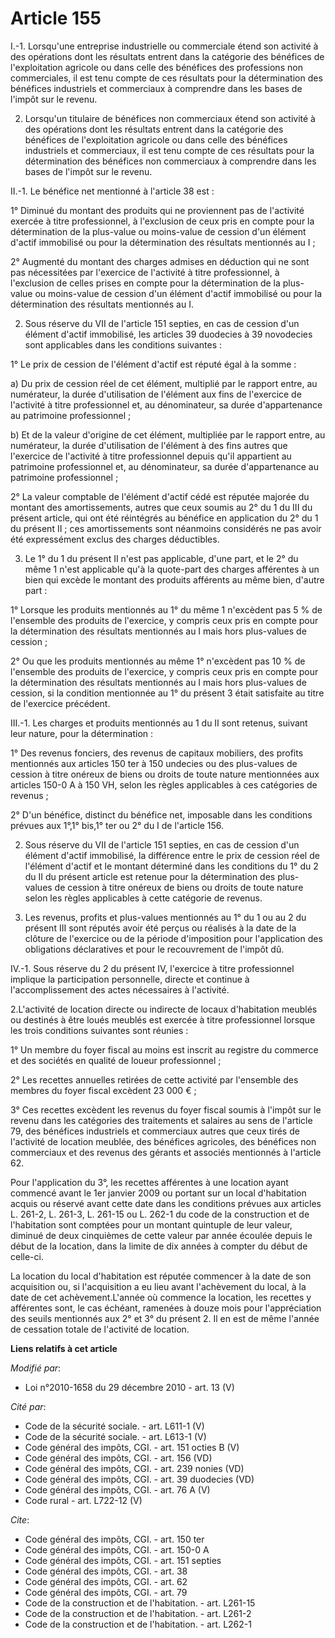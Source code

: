 # Article 155

I.-1. Lorsqu'une entreprise industrielle ou commerciale étend son activité à des opérations dont les résultats entrent dans
la catégorie des bénéfices de l'exploitation agricole ou dans celle des bénéfices des professions non commerciales, il est
tenu compte de ces résultats pour la détermination des bénéfices industriels et commerciaux à comprendre dans les bases de
l'impôt sur le revenu. 

2. Lorsqu'un titulaire de bénéfices non commerciaux étend son activité à des opérations dont les résultats entrent dans la
catégorie des bénéfices de l'exploitation agricole ou dans celle des bénéfices industriels et commerciaux, il est tenu compte
de ces résultats pour la détermination des bénéfices non commerciaux à comprendre dans les bases de l'impôt sur le revenu. 

II.-1. Le bénéfice net mentionné à l'article 38 est : 

1° Diminué du montant des produits qui ne proviennent pas de l'activité exercée à titre professionnel, à l'exclusion de ceux
pris en compte pour la détermination de la plus-value ou moins-value de cession d'un élément d'actif immobilisé ou pour la
détermination des résultats mentionnés au I ; 

2° Augmenté du montant des charges admises en déduction qui ne sont pas nécessitées par l'exercice de l'activité à titre
professionnel, à l'exclusion de celles prises en compte pour la détermination de la plus-value ou moins-value de cession d'un
élément d'actif immobilisé ou pour la détermination des résultats mentionnés au I. 

2. Sous réserve du VII de l'article 151 septies, en cas de cession d'un élément d'actif immobilisé, les articles 39 duodecies
à 39 novodecies sont applicables dans les conditions suivantes : 

1° Le prix de cession de l'élément d'actif est réputé égal à la somme : 

a) Du prix de cession réel de cet élément, multiplié par le rapport entre, au numérateur, la durée d'utilisation de l'élément
aux fins de l'exercice de l'activité à titre professionnel et, au dénominateur, sa durée d'appartenance au patrimoine
professionnel ; 

b) Et de la valeur d'origine de cet élément, multipliée par le rapport entre, au numérateur, la durée d'utilisation de
l'élément à des fins autres que l'exercice de l'activité à titre professionnel depuis qu'il appartient au patrimoine
professionnel et, au dénominateur, sa durée d'appartenance au patrimoine professionnel ; 

2° La valeur comptable de l'élément d'actif cédé est réputée majorée du montant des amortissements, autres que ceux soumis au
2° du 1 du III du présent article, qui ont été réintégrés au bénéfice en application du 2° du 1 du présent II ; ces
amortissements sont néanmoins considérés ne pas avoir été expressément exclus des charges déductibles. 

3. Le 1° du 1 du présent II n'est pas applicable, d'une part, et le 2° du même 1 n'est applicable qu'à la quote-part des
charges afférentes à un bien qui excède le montant des produits afférents au même bien, d'autre part : 

1° Lorsque les produits mentionnés au 1° du même 1 n'excèdent pas 5 % de l'ensemble des produits de l'exercice, y compris
ceux pris en compte pour la détermination des résultats mentionnés au I mais hors plus-values de cession ; 

2° Ou que les produits mentionnés au même 1° n'excèdent pas 10 % de l'ensemble des produits de l'exercice, y compris ceux
pris en compte pour la détermination des résultats mentionnés au I mais hors plus-values de cession, si la condition
mentionnée au 1° du présent 3 était satisfaite au titre de l'exercice précédent. 

III.-1. Les charges et produits mentionnés au 1 du II sont retenus, suivant leur nature, pour la détermination : 

1° Des revenus fonciers, des revenus de capitaux mobiliers, des profits mentionnés aux articles 150 ter à 150 undecies ou des
plus-values de cession à titre onéreux de biens ou droits de toute nature mentionnées aux articles 150-0 A à 150 VH, selon
les règles applicables à ces catégories de revenus ; 

2° D'un bénéfice, distinct du bénéfice net, imposable dans les conditions prévues aux 1°,1° bis,1° ter ou 2° du I de
l'article 156.

2. Sous réserve du VII de l'article 151 septies, en cas de cession d'un élément d'actif immobilisé, la différence entre le
prix de cession réel de l'élément d'actif et le montant déterminé dans les conditions du 1° du 2 du II du présent article est
retenue pour la détermination des plus-values de cession à titre onéreux de biens ou droits de toute nature selon les règles
applicables à cette catégorie de revenus. 

3. Les revenus, profits et plus-values mentionnés au 1° du 1 ou au 2 du présent III sont réputés avoir été perçus ou réalisés
à la date de la clôture de l'exercice ou de la période d'imposition pour l'application des obligations déclaratives et pour
le recouvrement de l'impôt dû. 

IV.-1. Sous réserve du 2 du présent IV, l'exercice à titre professionnel implique la participation personnelle, directe et
continue à l'accomplissement des actes nécessaires à l'activité. 

2.L'activité de location directe ou indirecte de locaux d'habitation meublés ou destinés à être loués meublés est exercée à
titre professionnel lorsque les trois conditions suivantes sont réunies : 

1° Un membre du foyer fiscal au moins est inscrit au registre du commerce et des sociétés en qualité de loueur
professionnel ; 

2° Les recettes annuelles retirées de cette activité par l'ensemble des membres du foyer fiscal excèdent 23 000 € ; 

3° Ces recettes excèdent les revenus du foyer fiscal soumis à l'impôt sur le revenu dans les catégories des traitements et
salaires au sens de l'article 79, des bénéfices industriels et commerciaux autres que ceux tirés de l'activité de location
meublée, des bénéfices agricoles, des bénéfices non commerciaux et des revenus des gérants et associés mentionnés à l'article
62. 

Pour l'application du 3°, les recettes afférentes à une location ayant commencé avant le 1er janvier 2009 ou portant sur un
local d'habitation acquis ou réservé avant cette date dans les conditions prévues aux articles L. 261-2, L. 261-3, L. 261-15
ou L. 262-1 du code de la construction et de l'habitation sont comptées pour un montant quintuple de leur valeur, diminué de
deux cinquièmes de cette valeur par année écoulée depuis le début de la location, dans la limite de dix années à compter du
début de celle-ci. 

La location du local d'habitation est réputée commencer à la date de son acquisition ou, si l'acquisition a eu lieu avant
l'achèvement du local, à la date de cet achèvement.L'année où commence la location, les recettes y afférentes sont, le cas
échéant, ramenées à douze mois pour l'appréciation des seuils mentionnés aux 2° et 3° du présent 2. Il en est de même l'année
de cessation totale de l'activité de location.

**Liens relatifs à cet article**

_Modifié par_:

  - Loi n°2010-1658 du 29 décembre 2010 - art. 13 (V)

_Cité par_:

  - Code de la sécurité sociale. - art. L611-1 (V)
  - Code de la sécurité sociale. - art. L613-1 (V)
  - Code général des impôts, CGI. - art. 151 octies B (V)
  - Code général des impôts, CGI. - art. 156 (VD)
  - Code général des impôts, CGI. - art. 239 nonies (VD)
  - Code général des impôts, CGI. - art. 39 duodecies (VD)
  - Code général des impôts, CGI. - art. 76 A (V)
  - Code rural - art. L722-12 (V)

_Cite_:

  - Code général des impôts, CGI. - art. 150 ter
  - Code général des impôts, CGI. - art. 150-0 A
  - Code général des impôts, CGI. - art. 151 septies
  - Code général des impôts, CGI. - art. 38
  - Code général des impôts, CGI. - art. 62
  - Code général des impôts, CGI. - art. 79
  - Code de la construction et de l'habitation. - art. L261-15
  - Code de la construction et de l'habitation. - art. L261-2
  - Code de la construction et de l'habitation. - art. L262-1

